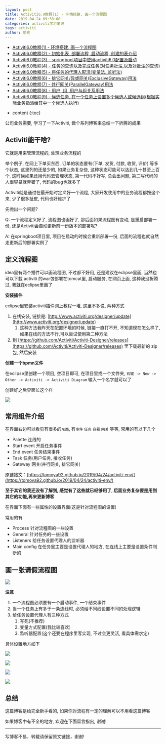 ```yaml
---
layout: post
title: Activiti6.0教程(1) - 环境搭建, 画一个流程图
date: 2019-04-24 09:38:00
categories: activiti学习笔记
tags: activiti
author: 朋也
---
```


- [Activiti6.0教程(1) - 环境搭建, 画一个流程图](https://tomoya92.github.io/2019/04/24/activiti-env/)
- [Activiti6.0教程(2) - 初始化表, 部署流程, 启动流程, 创建的表介绍](https://tomoya92.github.io/2019/04/24/activiti-deploy-start-table/)
- [Activiti6.0教程(3) - springboot项目中使用activiti6.0配置及启动](https://tomoya92.github.io/2019/04/24/activiti-spring-boot/)
- [Activiti6.0教程(4) - 任务的查询以及完成任务(对任务批注,以及对批注的查询)](https://tomoya92.github.io/2019/04/24/activiti-query-complete-task/)
- [Activiti6.0教程(5) - 将任务的代理人配活(变量法, 监听法)](https://tomoya92.github.io/2019/04/24/activiti-assignee/)
- [Activiti6.0教程(6) - 排它网关/异或网关(ExclusiveGateway)用法](https://tomoya92.github.io/2019/04/25/activiti-exclusive-gateway/)
- [Activiti6.0教程(7) - 并行网关(ParallelGateway)用法](https://tomoya92.github.io/2019/04/25/activiti-parallel-gateway/)
- [Activiti6.0教程(8) - 用户, 组, 用户与组关系用法](https://tomoya92.github.io/2019/04/25/activiti-user-group-membership/)
- [Activiti6.0教程(9) - 候选任务, 在一个任务上设置多个候选人或候选组(根据实际业务指派给其中一个候选人执行)](https://tomoya92.github.io/2019/04/26/activiti-candidate-task/)

* content
{:toc}

公司业务需要, 学习了一下Activiti, 做个系列博客来总结一下折腾的成果

## Activiti能干啥?

它就是用来管理流程的, 处理业务流程的

举个例子, 在网上下单买东西, 订单的状态要有(下单, 发货, 付款, 收货, 评价) 等多个状态, 这里列的还是少的, 如果业务复杂些, 这种状态可能可以达到几十甚至上百个, 这时候如果还用代码去管理状态, 第一代码不好写, 总会出问题, 第二写代码的人很容易就弄错了, 代码的bug也就多了

Activiti就是通过在最开始时定义好一个流程, 大家开发使用中的业务流程都按这个来, 少了很多扯皮, 代码也好维护了





先抛出一个问题?

Q: 一个流程定义好了, 流程图也画好了, 那后面如果流程图有变动, 是重启部署一份, 还是Activiti会自动更新前一份版本的部署呢?

A: 在springboot项目里, 项目在启动的时候会重新部署一份, 后面的流程也就自然走更新后的部署实例了

## 定义流程图

idea里有两个插件可以画流程图, 不过都不好用, 还是建议在eclipse里画, 当然也可以下载 activiti 的war包部署在tomcat里, 启动服务, 在网页上画, 这种我没折腾过, 我就在eclipse里画了

**安装插件**

eclipse里安装activiti插件网上教程一堆, 这里不多说, 两种方式

1. 在线安装, 链接是: [http://www.activiti.org/designer/update](http://www.activiti.org/designer/update)
   1. 这种方法我昨天在配置环境的时候, 链接一直打不开, 不知道现在怎么样了, 如果在线的方法不行,可以尝试使用第二种方法
2. 到 [https://github.com/Activiti/Activiti-Designer/releases](https://github.com/Activiti/Activiti-Designer/releases) 里下载最新的 zip 包, 然后安装

**创建一个bpmn文件**

在eclipse里创建一个项目, 空项目即可, 在项目里找一个文件夹, `右键 -> New -> Other -> Activiti -> Activiti Diagram` 输入一个名字就可以了

创建好之后界面长这个样

![](/assets/QQ20190424-101859.png)

## 常用组件介绍

在界面右边可以看见有很多的`东西`, 有`事件` `任务` `容器` `网关` 等等, 常用的有以下几个

- Palette      连线的
- Start event  开启任务事件
- End event    任务结束事件
- Task         任务(用户任务, 接收任务)
- Gateway      网关(并行网关, 排它网关)

原链接文：[https://tomoya92.github.io/2019/04/24/activiti-env/](https://tomoya92.github.io/2019/04/24/activiti-env/)

**至于其它的我还没有了解到, 感觉有了这些就已经够用了, 后面业务复杂要是用到其它的功能,再来更新博客**

在界面下面有一些属性的设置界面(这是针对流程图的设置)

常用的有

- Process 针对流程图的一些设置
- General 针对任务的一些设置
- Listeners 给任务设置代理人的监听器
- Main config 在任务里主要是设置代理人的地方, 在连线上主要是设置条件判断的

## 画一张请假流程图

![](/assets/QQ20190424-104038.png)

**注意**

1. 一个流程图必须要有一个启动事件, 一个结束事件
2. 当一个任务上有多于一条连线时, 必须给不同线设置不同的处理逻辑
3. 给任务设置代理人有三种方式
   1. 写死(不推荐)
   2. 变量方式配置(我比较喜欢)
   3. 监听器配置(这个还要在程序里写实现, 不过会更灵活, 看具体需求定)

具体设置地方如下

![](/assets/QQ20190424-104510.png)

![](/assets/QQ20190424-104640.png)

![](/assets/QQ20190424-104803.png)

![](/assets/QQ20190424-104910.png)

## 总结

这篇博客是给完全新手看的, 如果你对流程有一定的理解可以不用看这篇博客

如果博客中有不全的地方, 欢迎在下面留言指出, 谢谢!

---

写博客不易，转载请保留原文链接，谢谢!